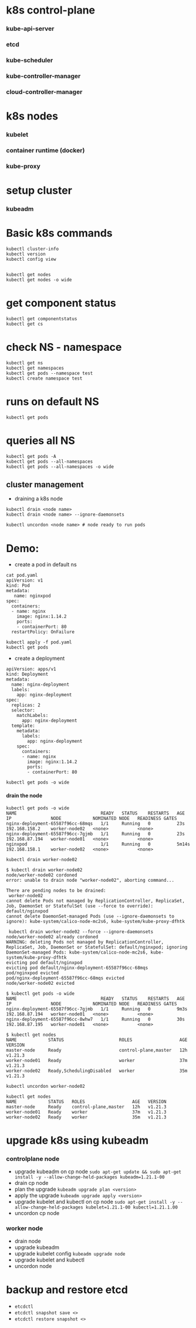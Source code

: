 
# k8s control-plane

### kube-api-server
### etcd
### kube-scheduler
### kube-controller-manager
### cloud-controller-manager

# k8s nodes

### kubelet
### container runtime (docker)
### kube-proxy

# setup cluster
### kubeadm


# Basic k8s commands

```
kubectl cluster-info
kubectl version
kubectl config view


kubectl get nodes
kubectl get nodes -o wide
```
# get component status

```
kubectl get componentstatus
kubectl get cs
```

# check NS - namespace

```
kubectl get ns
kubectl get namespaces
kubectl get pods --namespace test
kubectl create namespace test
```


# runs on default NS

```
kubectl get pods
```

# queries all NS

```
kubectl get pods -A
kubectl get pods --all-namespaces
kubectl get pods --all-namespaces -o wide
```





## cluster management

- draining a k8s node

```
kubectl drain <node name>
kubectl drain <node name> --ignore-daemonsets

kubectl uncordon <node name> # node ready to run pods
```

# Demo:

- create a pod in default ns

```
cat pod.yaml
apiVersion: v1
kind: Pod
metadata:
   name: nginxpod
spec:
  containers:
  - name: nginx
    image: nginx:1.14.2
    ports:
    - containerPort: 80
  restartPolicy: OnFailure

```

```
kubectl apply -f pod.yaml
kubectl get pods
```

- create a deployment

```
apiVersion: apps/v1
kind: Deployment
metadata:
  name: nginx-deployment
  labels:
    app: nginx-deployment
spec:
  replicas: 2
  selector:
    matchLabels:
      app: nginx-deployment
  template:
    metadata:
      labels:
        app: nginx-deployment
    spec:
      containers:
      - name: nginx
        image: nginx:1.14.2
        ports:
        - containerPort: 80
```

```
kubectl get pods -o wide
```

#### drain the node

```
kubectl get pods -o wide
NAME                                READY   STATUS    RESTARTS   AGE     IP               NODE            NOMINATED NODE   READINESS GATES
nginx-deployment-65587f96cc-68mqs   1/1     Running   0          23s     192.168.158.2    worker-node02   <none>           <none>
nginx-deployment-65587f96cc-7gjmb   1/1     Running   0          23s     192.168.87.194   worker-node01   <none>           <none>
nginxpod                            1/1     Running   0          5m14s   192.168.158.1    worker-node02   <none>           <none>

kubectl drain worker-node02

$ kubectl drain worker-node02
node/worker-node02 cordoned
error: unable to drain node "worker-node02", aborting command...

There are pending nodes to be drained:
 worker-node02
cannot delete Pods not managed by ReplicationController, ReplicaSet, Job, DaemonSet or StatefulSet (use --force to override): default/nginxpod
cannot delete DaemonSet-managed Pods (use --ignore-daemonsets to ignore): kube-system/calico-node-mc2s6, kube-system/kube-proxy-dfhtk
```


```
 kubectl drain worker-node02 --force --ignore-daemonsets
node/worker-node02 already cordoned
WARNING: deleting Pods not managed by ReplicationController, ReplicaSet, Job, DaemonSet or StatefulSet: default/nginxpod; ignoring DaemonSet-managed Pods: kube-system/calico-node-mc2s6, kube-system/kube-proxy-dfhtk
evicting pod default/nginxpod
evicting pod default/nginx-deployment-65587f96cc-68mqs
pod/nginxpod evicted
pod/nginx-deployment-65587f96cc-68mqs evicted
node/worker-node02 evicted
```

```
$ kubectl get pods -o wide
NAME                                READY   STATUS    RESTARTS   AGE    IP               NODE            NOMINATED NODE   READINESS GATES
nginx-deployment-65587f96cc-7gjmb   1/1     Running   0          9m3s   192.168.87.194   worker-node01   <none>           <none>
nginx-deployment-65587f96cc-8whw7   1/1     Running   0          30s    192.168.87.195   worker-node01   <none>           <none>
```

```
$ kubectl get nodes
NAME            STATUS                     ROLES                  AGE   VERSION
master-node     Ready                      control-plane,master   12h   v1.21.3
worker-node01   Ready                      worker                 37m   v1.21.3
worker-node02   Ready,SchedulingDisabled   worker                 35m   v1.21.3
```

```
kubectl uncordon worker-node02

kubectl get nodes
NAME            STATUS   ROLES                  AGE   VERSION
master-node     Ready    control-plane,master   12h   v1.21.3
worker-node01   Ready    worker                 37m   v1.21.3
worker-node02   Ready    worker                 35m   v1.21.3
```



# upgrade k8s using kubeadm

### controlplane node
- upgrade kubeadm on cp node `sudo apt-get update && sudo apt-get install -y --allow-change-held-packages kubeadm=1.21.1-00`
- drain cp node
- plan the upgrade `kubeadm upgrade plan <version>`
- apply the upgrade `kubeadm upgrade apply <version>`
- upgrade kubelet and kubectl on cp node `sudo apt-get install -y --allow-change-held-packages kubelet=1.21.1-00 kubectl=1.21.1.00`
- uncordon cp node

### worker node
- drain node
- upgrade kubeadm
- upgrade kubelet config `kubeadm upgrade node`
- upgrade kubelet and kubectl
- uncordon node


# backup and restore etcd
- `etcdctl`
- `etcdctl snapshot save <>`
- `etcdctl restore snapshot <>`
